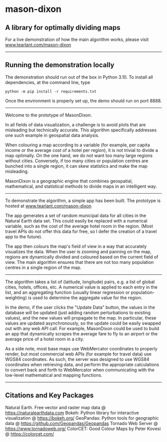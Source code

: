 # mason-dixon
## A library for optimally dividing maps

For a live demonstration of how the main algorithm works, please visit www.tearlant.com/mason-dixon

------------------------------------

## Running the demonstration locally

The demonstration should run out of the box in Python 3.10. To install all dependencies, at the command line, type
```
python -m pip install -r requirements.txt
```
Once the environment is properly set up, the demo should run on port 8888.

------------------------------------

Welcome to the prototype of MasonDixon.

In all fields of data visualization, a challenge is to avoid plots that are misleading but technically accurate. This algorithm specifically addresses one such example in geospatial data analysis.

When colouring a map according to a variable (for example, per capita income or the average cost of a hotel per region), it is not trivial to divide a map optimally. On the one hand, we do not want too many large regions without cities. Conversely, if too many cities or population centres are bunched into a single region, it can skew statistics and make the map misleading.

MasonDixon is a geographic engine that combines geospatial, mathematical, and statistical methods to divide maps in an intelligent way.

------------------------------------

To demonstrate the algorithm, a simple app has been built. The prototype is hosted at www.tearlant.com/mason-dixon

The app generates a set of random municipal data for all cities in the Natural Earth data set. This could easily be replaced with a numerical variable, such as the cost of the average hotel room in the region. (Most travel APIs do not offer this data for free, so I defer the creation of a travel app to the future).

The app then colours the map's field of view in a way that accurately visualizes the data. When the user is zooming and panning on the map, regions are dynamically divided and coloured based on the current field of view. The main algorithm ensures that there are not too many population centres in a single region of the map.

------------------------------------

The algorithm takes a list of (latitude, longitude) pairs, e.g. a list of global cities, hotels, offices, etc. A numerical value is applied to each entry in the list, and an aggregating function (usually linear regression or population-weighting) is used to determine the aggregate value for the region.

In the demo, if the user clicks the "Update Data" button, the values in the database will be updated (just adding random perturbations to existing values), and the new values will propagate to the map. In particular, these values are updated asynchronously, so the update could be easily swapped out with any web API call. For example, MasonDixon could be used to build an app that dynamically scrapes the average fare to fly to an airport or the average price of a hotel room in a city.

As a side note, most base maps use WebMercator coordinates to properly render, but most commercial web APIs (for example for travel data) use WGS84 coordinates. As such, the server was designed to use WGS84 coordinates when retrieving data, and perform the appropriate calculations to convert back and forth to WebMercator when communicating with the low-level mathematical and mapping functions.

------------------------------------

## Citations and Key Packages

Natural Earth. Free vector and raster map data @ https://naturalearthdata.com
Bokeh: Python library for interactive visualization @ https://bokeh.org/
GeoPandas: Python tools for geographic data @ https://github.com/Geopandas/Geopandas
Tornado Web Server @ https://www.tornadoweb.org/
ColorCET: Good Colour Maps by Peter Kovesi @ https://colorcet.com/
